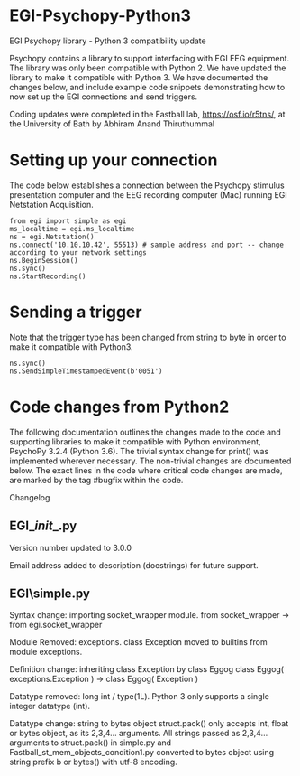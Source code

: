 # EGI-Psychopy-Python3
EGI Psychopy library - Python 3 compatibility update

Psychopy contains a library to support interfacing with EGI EEG equipment. The library was only been compatible with Python 2. We have updated the library to make it compatible with Python 3. We have documented the changes below, and include example code snippets demonstrating how to now set up the EGI connections and send triggers. 

Coding updates were completed in the Fastball lab, https://osf.io/r5tns/, at the University of Bath  by Abhiram Anand Thiruthummal

# Setting up your connection
The code below establishes a connection between the Psychopy stimulus presentation computer and the EEG recording computer (Mac) running EGI Netstation Acquisition. 
```
from egi import simple as egi 
ms_localtime = egi.ms_localtime     
ns = egi.Netstation()
ns.connect('10.10.10.42', 55513) # sample address and port -- change according to your network settings
ns.BeginSession()     
ns.sync()
ns.StartRecording()
```
# Sending a trigger
Note that the trigger type has been changed from string to byte in order to make it compatible with Python3.
```
ns.sync()     
ns.SendSimpleTimestampedEvent(b'0051')
```
# Code changes from Python2

The following documentation outlines the changes made to the code and supporting libraries to make it compatible with Python environment, PsychoPy 3.2.4 (Python 3.6). 
The trivial syntax change for print() was implemented wherever necessary. The non-trivial changes are documented below. The exact lines in the code where critical code changes are made, are marked by the tag #bugfix within the code.

Changelog
## EGI\__init__.py

Version number updated to 3.0.0

Email address added to description (docstrings) for future support.

## EGI\simple.py

Syntax change: importing socket_wrapper module.
from socket_wrapper -> from egi.socket_wrapper

Module Removed: exceptions.
class Exception moved to builtins from module exceptions.

Definition change: inheriting class Exception by class Eggog
class Eggog( exceptions.Exception ) -> class Eggog( Exception )

Datatype removed: long int / type(1L).
Python 3 only supports a single integer datatype (int).

Datatype change: string to bytes object
struct.pack() only accepts int, float or bytes object, as its 2,3,4… arguments. All strings passed as 2,3,4… arguments to struct.pack() in simple.py and Fastball_st_mem_objects_condition1.py  converted to bytes object using string prefix b or bytes() with utf-8 encoding.
